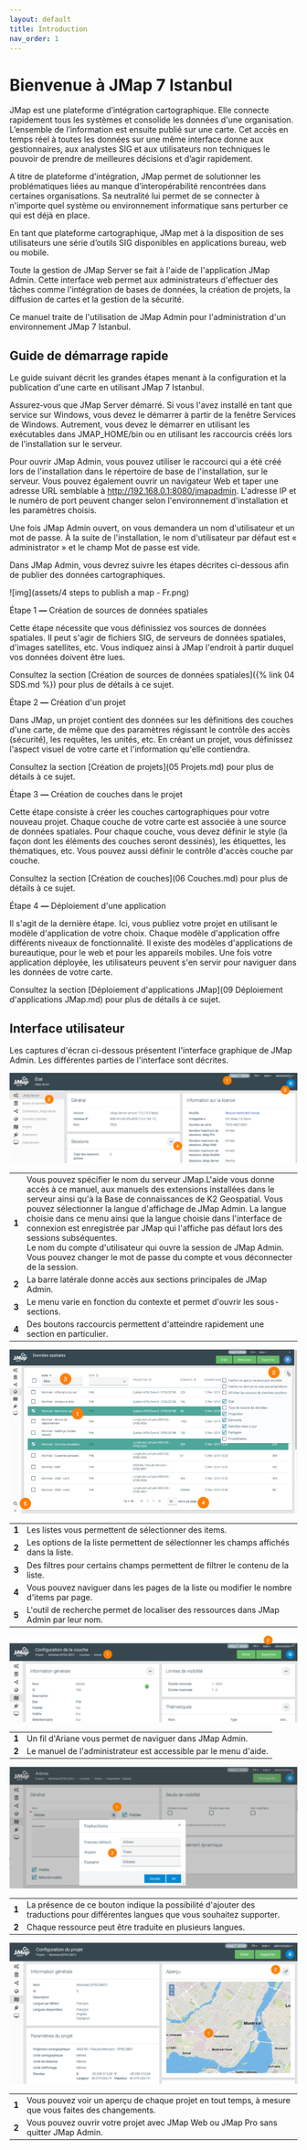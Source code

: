 ```yaml
---
layout: default
title: Introduction
nav_order: 1
---
```


# Bienvenue à JMap 7 Istanbul

JMap est une plateforme d’intégration cartographique. Elle connecte rapidement tous les systèmes et consolide les données d'une organisation. L’ensemble de l’information est ensuite publié sur une carte. Cet accès en temps réel à toutes les données sur une même interface donne aux gestionnaires, aux analystes SIG et aux utilisateurs non techniques le pouvoir de prendre de meilleures décisions et d’agir rapidement.

A titre de plateforme d’intégration, JMap permet de solutionner les problématiques liées au manque d’interopérabilité rencontrées dans certaines organisations. Sa neutralité lui permet de se connecter à n'importe quel système ou environnement informatique sans perturber ce qui est déjà en place.

En tant que plateforme cartographique, JMap met à la disposition de ses utilisateurs une série d’outils SIG disponibles en applications bureau, web ou mobile.

Toute la gestion de JMap Server se fait à l'aide de l'application JMap Admin. Cette interface web permet aux administrateurs d'effectuer des tâches comme l'intégration de bases de données, la création de projets, la diffusion de cartes et la gestion de la sécurité.

Ce manuel traite de l'utilisation de JMap Admin pour l'administration d'un environnement JMap 7 Istanbul.



## Guide de démarrage rapide

Le guide suivant décrit les grandes étapes menant à la configuration et la publication d'une carte en utilisant JMap 7 Istanbul.

Assurez‑vous que JMap Server démarré. Si vous l'avez installé en tant que service sur Windows, vous devez le démarrer à partir de la fenêtre Services de Windows. Autrement, vous devez le démarrer en utilisant les exécutables dans JMAP_HOME/bin ou en utilisant les raccourcis créés lors de l'installation sur le serveur.

Pour ouvrir JMap Admin, vous pouvez utiliser le raccourci qui a été créé lors de l'installation dans le répertoire de base de l'installation, sur le serveur. Vous pouvez également ouvrir un navigateur Web et taper une adresse URL semblable à http://192.168.0.1:8080/jmapadmin. L'adresse IP et le numéro de port peuvent changer selon l'environnement d'installation et les paramètres choisis.

Une fois JMap Admin ouvert, on vous demandera un nom d'utilisateur et un mot de passe. À la suite de l'installation, le nom d'utilisateur par défaut est « administrator » et le champ Mot de passe est vide.

Dans JMap Admin, vous devrez suivre les étapes décrites ci-dessous afin de publier des données cartographiques.

![img](assets/4 steps to publish a map - Fr.png)



Étape 1 ***—*** Création de sources de données spatiales

Cette étape nécessite que vous définissiez vos sources de données spatiales. Il peut s'agir de fichiers SIG, de serveurs de données spatiales, d'images satellites, etc. Vous indiquez ainsi à JMap l'endroit à partir duquel vos données doivent être lues.

Consultez la section [Création de sources de données spatiales]({% link 04 SDS.md %}) pour plus de détails à ce sujet.

Étape 2 ***—*** Création d'un projet

Dans JMap, un projet contient des données sur les définitions des couches d'une carte, de même que des paramètres régissant le contrôle des accès (sécurité), les requêtes, les unités, etc. En créant un projet, vous définissez l'aspect visuel de votre carte et l'information qu'elle contiendra.

Consultez la section [Création de projets](05 Projets.md) pour plus de détails à ce sujet.

Étape 3 ***—*** Création de couches dans le projet

Cette étape consiste à créer les couches cartographiques pour votre nouveau projet. Chaque couche de votre carte est associée à une source de données spatiales. Pour chaque couche, vous devez définir le style (la façon dont les éléments des couches seront dessinés), les étiquettes, les thématiques, etc. Vous pouvez aussi définir le contrôle d'accès couche par couche. 

Consultez la section [Création de couches](06 Couches.md) pour plus de détails à ce sujet.

Étape 4 ***—*** Déploiement d'une application

Il s'agit de la dernière étape. Ici, vous publiez votre projet en utilisant le modèle d'application de votre choix. Chaque modèle d'application offre différents niveaux de fonctionnalité. Il existe des modèles d'applications de bureautique, pour le web et pour les appareils mobiles. Une fois votre application déployée, les utilisateurs peuvent s'en servir pour naviguer dans les données de votre carte.

Consultez la section [Déploiement d'applications JMap](09 Déploiement d'applications JMap.md) pour plus de détails à ce sujet.



## Interface utilisateur

Les captures d'écran ci-dessous présentent l'interface graphique de JMap Admin. Les différentes parties de l'interface sont décrites.

![img](assets/clip_0069.png)

|  |  |
| ----- | ------------------------------------------------------------ |
| **1** | Vous pouvez spécifier le nom du serveur JMap.L'aide vous donne accès à ce manuel, aux manuels des extensions installées dans le serveur ainsi qu'à la Base de connaissances de K2 Geospatial. Vous pouvez sélectionner la langue d'affichage de JMap Admin. La langue choisie dans ce menu ainsi que la langue choisie dans l'interface de connexion est enregistrée par JMap qui l'affiche pas défaut lors des sessions subséquentes. <br />Le nom du compte d'utilisateur qui ouvre la session de JMap Admin. Vous pouvez changer le mot de passe du compte et vous déconnecter de la session. |
| **2** | La barre latérale donne accès aux sections principales de JMap Admin. |
| **3** | Le menu varie en fonction du contexte et permet d'ouvrir les sous-sections. |
| **4** | Des boutons raccourcis permettent d'atteindre rapidement une section en particulier. |

![img](assets/clip_0065.png)

| |        |
| ----- | ------------------------------------------------------------ |
| **1** | Les listes vous permettent de sélectionner des items.  |
| **2** | Les options de la liste permettent de sélectionner les champs affichés dans la liste. |
| **3** | Des filtres pour certains champs permettent de filtrer le contenu de la liste. |
| **4** | Vous pouvez naviguer dans les pages de la liste ou modifier le nombre d'items par page. |
| **5** | L'outil de recherche permet de localiser des ressources dans JMap Admin par leur nom. |

![img](assets/clip_0068.png)

|  |      |
| ----- | ------------------------------------------------------------ |
| **1** | Un fil d'Ariane vous permet de naviguer dans JMap Admin. |
| **2** | Le manuel de l'administrateur est accessible par le menu d'aide. |

![img](assets/clip_0067.png)

|  | |
| ----- | ------------------------------------------------------------ |
| **1** | La présence de ce bouton indique la possibilité d'ajouter des traductions pour différentes langues que vous souhaitez supporter.    |
| **2** | Chaque ressource peut être traduite en plusieurs langues.    |

![img](assets/clip_0066.png)

|  | |
| ----- | ------------------------------------------------------------ |
| **1** | Vous pouvez voir un aperçu de chaque projet en tout temps, à mesure que vous faites des changements.  |
| **2** | Vous pouvez ouvrir votre projet avec JMap Web ou JMap Pro sans quitter JMap Admin. |

  
